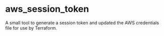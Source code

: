 # aws_session_token
A small tool to generate a session token and updated the AWS credentials file for use by Terraform.
